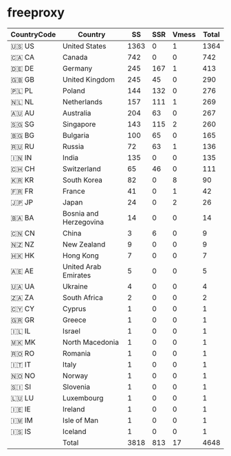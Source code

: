 # freeproxy

|CountryCode|Country|SS|SSR|Vmess|Total|
|  ----  | ----  |  ----  | ----  |  ----  | ----  |
|🇺🇸 US|United States|1363|0|1|1364|
|🇨🇦 CA|Canada|742|0|0|742|
|🇩🇪 DE|Germany|245|167|1|413|
|🇬🇧 GB|United Kingdom|245|45|0|290|
|🇵🇱 PL|Poland|144|132|0|276|
|🇳🇱 NL|Netherlands|157|111|1|269|
|🇦🇺 AU|Australia|204|63|0|267|
|🇸🇬 SG|Singapore|143|115|2|260|
|🇧🇬 BG|Bulgaria|100|65|0|165|
|🇷🇺 RU|Russia|72|63|1|136|
|🇮🇳 IN|India|135|0|0|135|
|🇨🇭 CH|Switzerland|65|46|0|111|
|🇰🇷 KR|South Korea|82|0|8|90|
|🇫🇷 FR|France|41|0|1|42|
|🇯🇵 JP|Japan|24|0|2|26|
|🇧🇦 BA|Bosnia and Herzegovina|14|0|0|14|
|🇨🇳 CN|China|3|6|0|9|
|🇳🇿 NZ|New Zealand|9|0|0|9|
|🇭🇰 HK|Hong Kong|7|0|0|7|
|🇦🇪 AE|United Arab Emirates|5|0|0|5|
|🇺🇦 UA|Ukraine|4|0|0|4|
|🇿🇦 ZA|South Africa|2|0|0|2|
|🇨🇾 CY|Cyprus|1|0|0|1|
|🇬🇷 GR|Greece|1|0|0|1|
|🇮🇱 IL|Israel|1|0|0|1|
|🇲🇰 MK|North Macedonia|1|0|0|1|
|🇷🇴 RO|Romania|1|0|0|1|
|🇮🇹 IT|Italy|1|0|0|1|
|🇳🇴 NO|Norway|1|0|0|1|
|🇸🇮 SI|Slovenia|1|0|0|1|
|🇱🇺 LU|Luxembourg|1|0|0|1|
|🇮🇪 IE|Ireland|1|0|0|1|
|🇮🇲 IM|Isle of Man|1|0|0|1|
|🇮🇸 IS|Iceland|1|0|0|1|
||Total|3818|813|17|4648|
